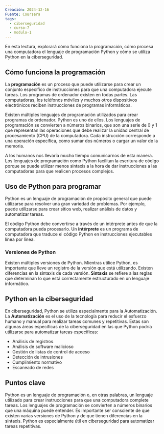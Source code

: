 ```yaml
---
Creación: 2024-12-16
Fuente: Coursera
tags:
  - ciberseguridad
  - curso-7
  - modulo-1
---
```

En esta lectura, explorará cómo funciona la programación, cómo procesa una computadora el lenguaje de programación Python y cómo se utiliza Python en la ciberseguridad.
## Cómo funciona la programación

La **programación** es un proceso que puede utilizarse para crear un conjunto específico de instrucciones para que una computadora ejecute tareas. Los programas de ordenador existen en todas partes. Las computadoras, los teléfonos móviles y muchos otros dispositivos electrónicos reciben instrucciones de programas informáticos.

Existen múltiples lenguajes de programación utilizados para crear programas de ordenador. Python es uno de ellos. Los lenguajes de programación se convierten a números binarios, que son una serie de 0 y 1 que representan las operaciones que debe realizar la unidad central de procesamiento (CPU) de la computadora. Cada instrucción corresponde a una operación específica, como sumar dos números o cargar un valor de la memoria.

A los humanos nos llevaría mucho tiempo comunicarnos de esta manera. Los lenguajes de programación como Python facilitan la escritura de código porque se puede utilizar menos sintaxis a la hora de dar instrucciones a las computadoras para que realicen procesos complejos.
## Uso de Python para programar

Python es un lenguaje de programación de propósito general que puede utilizarse para resolver una gran variedad de problemas. Por ejemplo, puede utilizarse para crear sitios web, realizar análisis de datos y automatizar tareas.

El código Python debe convertirse a través de un intérprete antes de que la computadora pueda procesarlo. Un **intérprete** es un programa de computadora que traduce el código Python en instrucciones ejecutables línea por línea.
### Versiones de Python

Existen múltiples versiones de Python. Mientras utilice Python, es importante que lleve un registro de la versión que está utilizando. Existen diferencias en la sintaxis de cada versión. **Sintaxis** se refiere a las reglas que determinan lo que está correctamente estructurado en un lenguaje informático.
## Python en la ciberseguridad

En ciberseguridad, Python se utiliza especialmente para la Automatización. La **Automatización** es el uso de la tecnología para reducir el esfuerzo humano y manual para realizar tareas comunes y repetitivas. Estas son algunas áreas específicas de la ciberseguridad en las que Python podría utilizarse para automatizar tareas específicas:

- Análisis de registros
- Análisis de software malicioso
- Gestión de listas de control de acceso
- Detección de intrusiones
- Cumplimiento normativo
- Escaneado de redes
## Puntos clave

Python es un lenguaje de programación o, en otras palabras, un lenguaje utilizado para crear instrucciones para que una computadora complete tareas. Los lenguajes de programación se convierten a números binarios que una máquina puede entender. Es importante ser consciente de que existen varias versiones de Python y de que tienen diferencias en la sintaxis. Python es especialmente útil en ciberseguridad para automatizar tareas repetitivas.